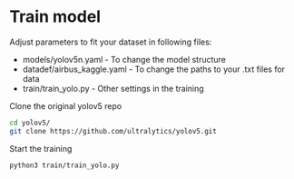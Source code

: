# Train model 

Adjust parameters to fit your dataset in following files:
* models/yolov5n.yaml - To change the model structure
* datadef/airbus_kaggle.yaml - To change the paths to your .txt files for data
* train/train_yolo.py - Other settings in the training

Clone the original yolov5 repo
````bash
cd yolov5/
git clone https://github.com/ultralytics/yolov5.git
````
Start the training
````bash
python3 train/train_yolo.py
````
